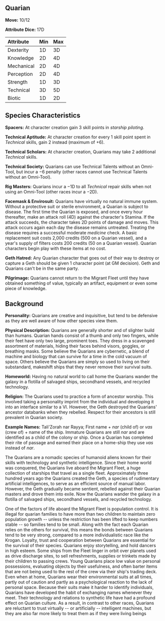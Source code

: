 ## Quarian

**Move:** 10/12

**Attribute Dice:** 17D

| Attribute  | Min  | Max  |
| :--------- | :--- | :--- |
| Dexterity  | 1D   | 3D   |
| Knowledge  | 2D   | 4D   |
| Mechanical | 2D   | 4D   |
| Perception | 2D   | 4D   |
| Strength   | 1D   | 3D   |
| Technical  | 3D   | 5D   |
| Biotic     | 1D   | 2D   |

## Species Characteristics

**Spacers:** At character creation gain 3 skill points in *starship piloting*.

**Technical Aptitude:** At character creation for every 1 skill point spent in *Technical* skills, gain 2 instead
(maximum of +6).

**Technical Scholars:** At character creation, Quarians may take 2 additional *Technical* skills.

**Technical Society:** Quarians can use Technical Talents without an Omni-Tool, but incur a −6 penalty (other races
cannot use Technical Talents without an Omni-Tool).

**Rig Masters:** Quarians incur a −1D to all *Technical* repair skills when not using an Omni-Tool (other races incur a
−2D).

**Facemask & Envirosuit:** Quarians have virtually no natural immune system. Without a protective suit or sterile
environment, a Quarian is subject to disease. The first time the Quarian is exposed, and once every hour thereafter,
make an attack roll (4D) against the character's Stamina. If the attack succeeds, the character takes 2D points of
damage and moves. This attack occurs again each day the disease remains untreated. Treating the disease requires a
successful moderate *medicine* check. A basic replacement suit costs 2,000 credits (500 on a Quarian vessel), and a
year's supply of filters costs 200 credits (50 on a Quarian vessel). Quarian characters begin play with these items at
no cost.

**Geth Hatred:** Any Quarian character that goes out of their way to destroy or capture a Geth should be given 1
character point (at GM decision). Geth and Quarians can't be in the same party.

**Pilgrimage:** Quarians cannot return to the Migrant Fleet until they have obtained something of value, typically an
artifact, equipment or even some piece of knowledge.

## Background

**Personality:** Quarians are creative and inquisitive, but tend to be defensive as they are well aware of how other
species view them.

**Physical Description:** Quarians are generally shorter and of slighter build than humans. Quarian hands consist of a
thumb and only two fingers, while their feet have only two large, prominent toes. They dress in a scavenged assortment
of materials, hiding their faces behind visors, goggles, or breathing masks. Some believe the Quarians are cybernetic, a
blend of machine and biology that can survive for a time in the cold vacuum of space. Others believe the Quarians are
simply so used to living on their substandard, makeshift ships that they never remove their survival suits.

**Homeworld:** Having no natural world to call home the Quarians wander the galaxy in a flotilla of salvaged ships,
secondhand vessels, and recycled technology.

**Religion:** The Quarians used to practice a form of ancestor worship. This involved taking a personality imprint from
the individual and developing it into an interface similar to a VI. However, the Geth destroyed the Quarians' ancestor
databanks when they rebelled. Respect for their ancestors is still prevalent in Quarian society.

**Example Names:** Tali'Zorah nar Rayya; First name + *nar* (child of) or *vas* (crew of) + name of the ship. Immature
Quarians are still *nar* and are identified as a child of the colony or ship. Once a Quarian has completed their rite of
passage and earned their place on a home-ship they use *vas* instead of *nar*.

The Quarians are a nomadic species of humanoid aliens known for their skills with technology and synthetic
intelligence. Since their home world was conquered, the Quarians live aboard the Migrant Fleet, a huge collection of
starships that travel as a single fleet. Approximately three hundred years ago the Quarians created the Geth, a species
of rudimentary artificial intelligences, to serve as an efficient source of manual labor. However, the Geth gradually
became sentient, rebelled against their Quarian masters and drove them into exile. Now the Quarians wander the galaxy in
a flotilla of salvaged ships, secondhand vessels, and recycled technology.

One of the factors of life aboard the Migrant Fleet is population control. It is illegal for quarian families to have
more than two children to maintain zero population growth -- unless the restriction has been lifted to keep numbers
stable -- so families tend to be small. Along with the fact each Quarian relies on the others for survival, this means
the bonds between Quarians tend to be very strong, compared to a more individualistic race like the Krogan. Loyalty,
trust and cooperation between Quarians are essential for the survival of their species. Quarians enjoy storytelling, and
hold dancers in high esteem. Some ships from the Fleet linger in orbit over planets used as drive discharge sites, to
sell refreshments, supplies or trinkets made by their children to passing crews. Young Quarians place low value on
personal possessions, evaluating objects by their usefulness, and often barter items that are not being used to the rest
of the crew via their ship's trading deck. Even when at home, Quarians wear their environmental suits at all times,
partly out of caution and partly as a psychological reaction to the lack of personal space. Because their suits make it
harder to identify individuals, Quarians have developed the habit of exchanging names whenever they meet. Their
technology and relations to synthetic life have had a profound effect on Quarian culture. As a result, in contrast to
other races, Quarians are reluctant to trust virtually -- or artificially -- intelligent machines, but they are also far
more likely to treat them as if they were living beings
